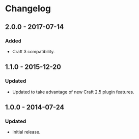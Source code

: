Changelog
=========

## 2.0.0 - 2017-07-14

### Added
- Craft 3 compatibility.

## 1.1.0 - 2015-12-20

### Updated
- Updated to take advantage of new Craft 2.5 plugin features.

## 1.0.0 - 2014-07-24

### Updated
- Initial release.
